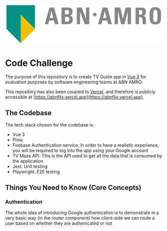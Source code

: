 ![alt text](public/svg/ABN-AMRO_Logo_new_colors.svg)
# Code Challenge

The purpose of this repository is to create TV Guide app in [Vue 3](https://vuejs.org/) for evaluation purposes by software engineering teams at ABN AMRO.

This repository has also been coupled to [Vercel](https://vercel.com/), and therefore is publicly accessible at [https://abnflix.vercel.app](https://abnflix.vercel.app).

## The Codebase

The tech stack chosen for the codebase is:
- Vue 3
- Pinia
- Firebase Authentication service. In order to have a realistic experience, you will be required to log into the app using your Google account
- TV Maze API. This is the API used to get all the data that is consumed by the application
- Jest. Unit testing
- Playwright. E2E testing

## Things You Need to Know (Core Concepts)

### Authentication
The whole idea of introducing Google authentication is to demonstrate in a very basic way (in the router component) how client-side we can route a user based on whether they are authenicated or not

